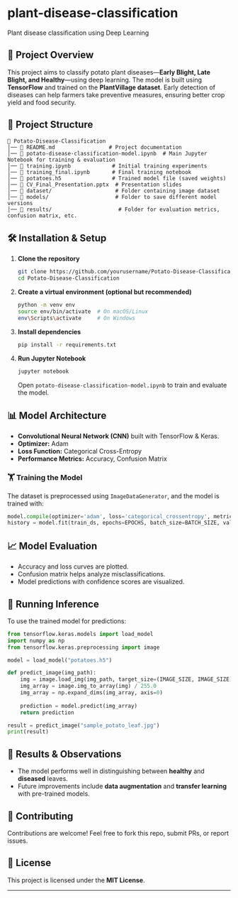# plant-disease-classification
Plant disease classification using Deep Learning

## 📌 Project Overview  
This project aims to classify potato plant diseases—**Early Blight, Late Blight, and Healthy**—using deep learning. The model is built using **TensorFlow** and trained on the **PlantVillage dataset**. Early detection of diseases can help farmers take preventive measures, ensuring better crop yield and food security.  

## 📂 Project Structure  

```
📁 Potato-Disease-Classification
│── 📜 README.md                 # Project documentation
│── 📜 potato-disease-classification-model.ipynb  # Main Jupyter Notebook for training & evaluation
│── 📜 training.ipynb             # Initial training experiments
│── 📜 training_final.ipynb       # Final training notebook
│── 📜 potatoes.h5                # Trained model file (saved weights)
│── 📜 CV_Final_Presentation.pptx  # Presentation slides
│── 📁 dataset/                    # Folder containing image dataset
│── 📁 models/                     # Folder to save different model versions
│── 📁 results/                     # Folder for evaluation metrics, confusion matrix, etc.
```

## 🛠️ Installation & Setup  

1. **Clone the repository**  
   ```bash
   git clone https://github.com/yourusername/Potato-Disease-Classification.git
   cd Potato-Disease-Classification
   ```

2. **Create a virtual environment (optional but recommended)**  
   ```bash
   python -m venv env
   source env/bin/activate  # On macOS/Linux
   env\Scripts\activate     # On Windows
   ```

3. **Install dependencies**  
   ```bash
   pip install -r requirements.txt
   ```

4. **Run Jupyter Notebook**  
   ```bash
   jupyter notebook
   ```
   Open `potato-disease-classification-model.ipynb` to train and evaluate the model.

## 📊 Model Architecture  
- **Convolutional Neural Network (CNN)** built with TensorFlow & Keras.  
- **Optimizer:** Adam  
- **Loss Function:** Categorical Cross-Entropy  
- **Performance Metrics:** Accuracy, Confusion Matrix  

### 🏋️ Training the Model  
The dataset is preprocessed using `ImageDataGenerator`, and the model is trained with:  
```python
model.compile(optimizer='adam', loss='categorical_crossentropy', metrics=['accuracy'])
history = model.fit(train_ds, epochs=EPOCHS, batch_size=BATCH_SIZE, validation_data=val_ds)
```

## 📈 Model Evaluation  
- Accuracy and loss curves are plotted.  
- Confusion matrix helps analyze misclassifications.  
- Model predictions with confidence scores are visualized.  

## 🚀 Running Inference  
To use the trained model for predictions:  
```python
from tensorflow.keras.models import load_model
import numpy as np
from tensorflow.keras.preprocessing import image

model = load_model("potatoes.h5")

def predict_image(img_path):
    img = image.load_img(img_path, target_size=(IMAGE_SIZE, IMAGE_SIZE))
    img_array = image.img_to_array(img) / 255.0
    img_array = np.expand_dims(img_array, axis=0)
    
    prediction = model.predict(img_array)
    return prediction

result = predict_image("sample_potato_leaf.jpg")
print(result)
```

## 📌 Results & Observations  
- The model performs well in distinguishing between **healthy** and **diseased** leaves.  
- Future improvements include **data augmentation** and **transfer learning** with pre-trained models.  

## 🤝 Contributing  
Contributions are welcome! Feel free to fork this repo, submit PRs, or report issues.  

## 📜 License  
This project is licensed under the **MIT License**.  

---
